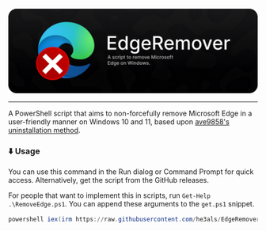 <p align="center">
  <img src="banner.png" alt="EdgeRemover banner" width="800">
</p>

---

A PowerShell script that aims to non-forcefully remove Microsoft Edge in a user-friendly manner on Windows 10 and 11, based upon [ave9858's uninstallation method](https://gist.github.com/ave9858/c3451d9f452389ac7607c99d45edecc6).

### ⬇️ Usage
You can use this command in the Run dialog or Command Prompt for quick access. Alternatively, get the script from the GitHub releases.

For people that want to implement this in scripts, run `Get-Help .\RemoveEdge.ps1`. You can append these arguments to the `get.ps1` snippet.

```powershell
powershell iex(irm https://raw.githubusercontent.com/he3als/EdgeRemover/main/get.ps1)
```
